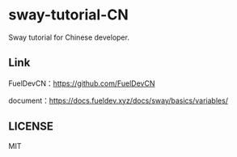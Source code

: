 # sway-tutorial-CN

Sway tutorial for Chinese developer.


## Link
FuelDevCN：https://github.com/FuelDevCN
 
document：https://docs.fueldev.xyz/docs/sway/basics/variables/

## LICENSE
MIT
